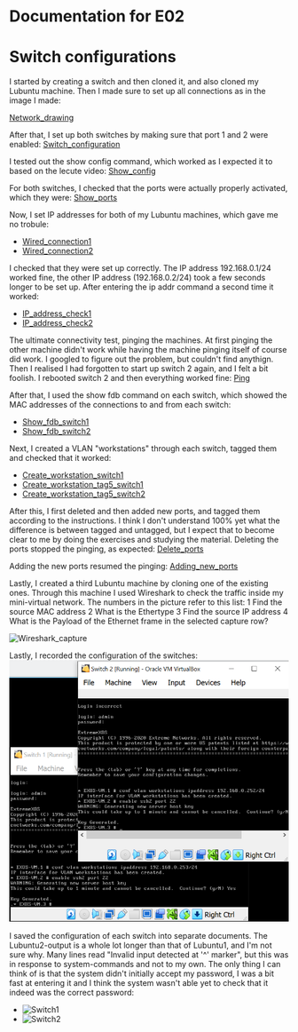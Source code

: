 # Documentation for E02

# Switch configurations

I started by creating a switch and then cloned it, and also cloned my Lubuntu machine. Then I made sure to set up all connections as in the image I made:

[Network_drawing](/documentation/E02/Switches_drawing_E02.png)

After that, I set up both switches by making sure that port 1 and 2 were enabled:
[Switch_configuration](/documentation/E02/Switch_configuration.PNG)

I tested out the show config command, which worked as I expected it to based on the lecute video:
[Show_config](/documentation/E02/Show_config.PNG)

For both switches, I checked that the ports were actually properly activated, which they were:
[Show_ports](/documentation/E02/Show_ports.PNG)

Now, I set IP addresses for both of my Lubuntu machines, which gave me no trobule:
* [Wired_connection1](/documentation/E02/Editing_wired_connection1.PNG)
* [Wired_connection2](/documentation/E02/Editing_wired_connection2.PNG)

I checked that they were set up correctly. The IP address 192.168.0.1/24 worked fine, the other IP address (192.168.0.2/24) took a few seconds longer to be set up. After entering the ip addr command a second time it worked:
* [IP_address_check1](/documentation/E02/IP_address_check1.PNG)
* [IP_address_check2](/documentation/E02/IP_address_check2.PNG)

The ultimate connectivity test, pinging the machines. At first pinging the other machine didn't work while having the machine pinging itself of course did work. I googled to figure out the problem, but couldn't find anythign. Then I realised I had forgotten to start up switch 2 again, and I felt a bit foolish. I rebooted switch 2 and then everything worked fine:
[Ping](/documentation/E02/Ping.PNG)

After that, I used the show fdb command on each switch, which showed the MAC addresses of the connections to and from each switch:
* [Show_fdb_switch1](/documentation/E02/Show_fdb_switch1.PNG)
* [Show_fdb_switch2](/documentation/E02/Show_fdb_switch2.PNG)

Next, I created a VLAN "workstations" through each switch, tagged them and checked that it worked:
* [Create_workstation_switch1](/documentation/E02/Create_workstation_switch1.PNG)
* [Create_workstation_tag5_switch1](/documentation/E02/Create_workstation_tag5_switch1.PNG)
* [Create_workstation_tag5_switch2](/documentation/E02/Create_workstation_tag5_switch2.PNG)

After this, I first deleted and then added new ports, and tagged them according to the instructions. I think I don't understand 100% yet what the difference is between tagged and untagged, but I expect that to become clear to me by doing the exercises and studying the material.
Deleting the ports stopped the pinging, as expected:
[Delete_ports](/documentation/E02/Delete_ports.PNG)

Adding the new ports resumed the pinging:
[Adding_new_ports](/documentation/E02/Added_ports.PNG)

Lastly, I created a third Lubuntu machine by cloning one of the existing ones. Through this machine I used Wireshark to check the traffic inside my mini-virtual network. The numbers in the picture refer to this list:
1 Find the source MAC address
2 What is the Ethertype
3 Find the source IP address
4 What is the Payload of the Ethernet frame in the selected capture row?

![Wireshark_capture](/E02/Wireshark_capture.PNG)

Lastly, I recorded the configuration of the switches:
![](/documentation/E02/Recording_config.PNG)

I saved the configuration of each switch into separate documents. The Lubuntu2-output is a whole lot longer than that of Lubuntu1, and I'm not sure why. Many lines read "Invalid input detected at '^' marker", but this was in response to system-commands and not to my own. The only thing I can think of is that the system didn't initially accept my password, I was a bit fast at entering it and I think the system wasn't able yet to check that it indeed was the correct password:
* ![Switch1](/documentation/E02/Lubuntu1_switch.cfg)
* ![Switch2](/E02/Lubuntu2_switch.cfg)


